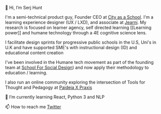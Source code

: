 👋 Hi, I’m Serj Hunt

I'm a semi-technical product guy, Founder CEO at [City as a School](Cityasachool.com). I'm a learning experience designer (UX / LXD), and associate at [Jearni](https://jearni.co/). My research is focused on learner agency, self directed learning [[Learning power]] and humane technology through a 4E cognitive science lens.

I facilitate design sprints for progressive public schools in the U.S, Uni's in U.K and have supported SME's with instructional design (ID) and educational content creation

I've been involved in the Humane tech movement as part of the founding team at [School For Social Design](https://sfsd.io/)) and now apply their methodology to education / learning.

I also run an online community exploring the intersection of Tools for Thought and Pedagogy at [Paideia X Praxis](https://paideiaxpraxis.com/)

🌱 I’m currently learning React, Python 3 and NLP 

📫 How to reach me [Twitter](https://twitter.com/Serjhunt_ARK)


<!---
Serj-Sxhx/Serj-Sxhx is a ✨ special ✨ repository because its `README.md` (this file) appears on your GitHub profile.
You can click the Preview link to take a look at your changes.
--->
